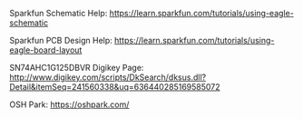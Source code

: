 Sparkfun Schematic Help: https://learn.sparkfun.com/tutorials/using-eagle-schematic

Sparkfun PCB Design Help: https://learn.sparkfun.com/tutorials/using-eagle-board-layout

SN74AHC1G125DBVR Digikey Page: http://www.digikey.com/scripts/DkSearch/dksus.dll?Detail&itemSeq=241560338&uq=636440285169585072

OSH Park: https://oshpark.com/

